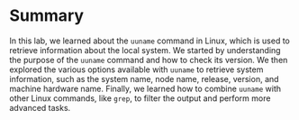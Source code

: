 # Summary

In this lab, we learned about the `uuname` command in Linux, which is used to retrieve information about the local system. We started by understanding the purpose of the `uuname` command and how to check its version. We then explored the various options available with `uuname` to retrieve system information, such as the system name, node name, release, version, and machine hardware name. Finally, we learned how to combine `uuname` with other Linux commands, like `grep`, to filter the output and perform more advanced tasks.
